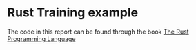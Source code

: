 # Rust Training example

The code in this report can be found through the book [The Rust Programming Language](https://doc.rust-lang.org/stable/book/2018-edition/)
